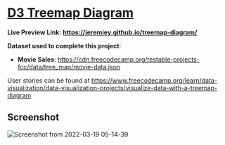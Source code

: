 # [D3 Treemap Diagram](https://www.freecodecamp.org/learn/data-visualization/data-visualization-projects/visualize-data-with-a-treemap-diagram)

**Live Preview Link: <https://jeremiey.github.io/treemap-diagram/>**

**Dataset used to complete this project**:

- **Movie Sales**: <https://cdn.freecodecamp.org/testable-projects-fcc/data/tree_map/movie-data.json>

User stories can be found at <https://www.freecodecamp.org/learn/data-visualization/data-visualization-projects/visualize-data-with-a-treemap-diagram>

## Screenshot

![Screenshot from 2022-03-19 05-14-39](https://user-images.githubusercontent.com/87664239/159106298-a38fdb06-3ec4-420d-8562-b731e5180df5.png)
